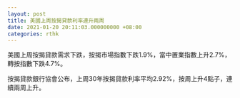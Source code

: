 ```yaml
---
layout: post
title: 美國上周按揭貸款利率連升兩周
date: 2021-01-20 20:11:03.000000000 +08:00
categories: rthk
---
```


美國上周按揭貸款需求下跌，按揭市場指數下跌1.9%，當中置業指數上升2.7%，轉按指數下跌4.7%。

按揭貸款銀行協會公布，上周30年按揭貸款利率平均2.92%，按周上升4點子，連續兩周上升。
